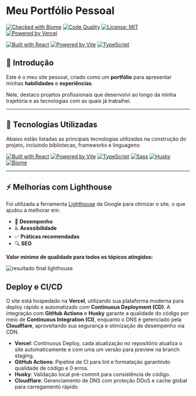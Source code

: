 # Meu Portfólio Pessoal

[![Checked with Biome](https://img.shields.io/badge/Checked_with-Biome-60a5fa?style=flat&logo=biome)](https://biomejs.dev)
[![Code Quality](https://img.shields.io/badge/Code_Quality-Passing-brightgreen)](https://github.com/AlexdeJesusFS/portfolio/actions/workflows/code-quality.yaml)
[![License: MIT](https://img.shields.io/badge/License-MIT-yellow.svg)](https://opensource.org/licenses/MIT)
[![Powered by Vercel](https://img.shields.io/badge/Powered%20by-Vercel-black?style=flat&logo=vercel)](https://vercel.com)

[![Built with React](https://img.shields.io/badge/Built_with-React-61DAFB?style=flat&logo=react)](https://react.dev/)
[![Powered by Vite](https://img.shields.io/badge/Powered_by-Vite-646CFF?style=flat&logo=vite)](https://vitejs.dev/)
[![TypeScript](https://img.shields.io/badge/TypeScript-000000?style=flat&logo=typescript)](https://www.typescriptlang.org/)

## 📌 Introdução

Este é o meu site pessoal, criado como um **portfólio** para apresentar minhas **habilidades** e **experiências**.

Nele, destaco projetos profissionais que desenvolvi ao longo da minha trajetória e as tecnologias com as quais já trabalhei.

---

## 🚀 Tecnologias Utilizadas

Abaixo estão listadas as principais tecnologias utilizadas na construção do projeto, incluindo bibliotecas, frameworks e linguagens:

[![Built with React](https://img.shields.io/badge/Built_with-React-61DAFB?style=flat&logo=react)](https://react.dev/)
[![Powered by Vite](https://img.shields.io/badge/Powered_by-Vite-646CFF?style=flat&logo=vite)](https://vitejs.dev/)
[![TypeScript](https://img.shields.io/badge/TypeScript-000000?style=flat&logo=typescript)](https://www.typescriptlang.org/)
[![Sass](https://img.shields.io/badge/Sass-000000?style=flat&logo=sass)](https://sass-lang.com/)
[![Husky](https://img.shields.io/badge/Husky-🐶-blue?style=flat)](https://typicode.github.io/husky/#/)
[![Biome](https://img.shields.io/badge/Checked_with-Biome-60a5fa?style=flat&logo=biome)](https://biomejs.dev/)

---

## ⚡ Melhorias com Lighthouse

Foi utilizada a ferramenta [Lighthouse](https://developer.chrome.com/docs/lighthouse/overview?hl=pt-br) da Google para otimizar o site, o que ajudou a melhorar em:

- 🚀 **Desempenho**
- ♿ **Acessibilidade**
- ✅ **Práticas recomendadas**
- 🔍 **SEO**

**Valor mínimo de qualidade para todos os tópicos atingidos:**

![resultado final lighthouse](https://github.com/user-attachments/assets/8474416c-2ec0-46b3-9764-054380d9011d)

## Deploy e CI/CD

O site está hospedado na **Vercel**, utilizando sua plataforma moderna para deploy rápido e automatizado com **Continuous Deployment (CD)**. A integração com **GitHub Actions** e **Husky** garante a qualidade do código por meio de **Continuous Integration (CI)**, enquanto o DNS é gerenciado pela **Cloudflare**, aproveitando sua segurança e otimização de desempenho via CDN.

- **Vercel**: Continuous Deploy, cada atualização no repositório atualiza o site automaticamente e com uma um versão para preview na branch staging.
- **GitHub Actions**: Pipeline de CI para lint e formatação garantindo qualidade de código e 0 erros.
- **Husky**: Validação local pré-commit para consistência de código.
- **Cloudflare**: Gerenciamento de DNS com proteção DDoS e cache global para carregamento rápido.
